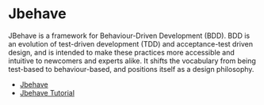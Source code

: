 # Jbehave

JBehave is a framework for Behaviour-Driven Development (BDD). BDD is an evolution of test-driven development (TDD) and acceptance-test driven design, and is intended to make these practices more accessible and intuitive to newcomers and experts alike. It shifts the vocabulary from being test-based to behaviour-based, and positions itself as a design philosophy.

- [Jbehave](https://jbehave.org/)
- [Jbehave Tutorial](https://jbehave.org/tutorials.html)